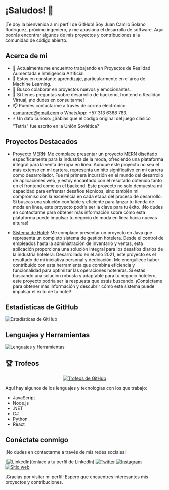 # ¡Saludos! 👋

¡Te doy la bienvenida a mi perfil de GitHub! Soy Juan Camilo Solano Rodríguez, próximo ingeniero, y me apasiona el desarrollo de software. Aquí podrás encontrar algunos de mis proyectos y contribuciones a la comunidad de código abierto.

## Acerca de mí
- 🔭 Actualmente me encuentro trabajando en Proyectos de Realidad Aumentada e Inteligencia Artificial.
- 🌱 Estoy en constante aprendizaje, particularmente en el área de Machine Learning.
- 👯 Busco colaborar en proyectos nuevos y emocionantes.
- 💬 Si tienes preguntas sobre desarrollo de backend, frontend o Realidad Virtual, ¡no dudes en consultarme!
- 📫 Puedes contactarme a través de correo electrónico: esmunred@gmail.com o WhatsApp: +57 313 6368 783.
- ⚡ Un dato curioso: ¿Sabías que el código original del juego clásico "Tetris" fue escrito en la Unión Soviética?

## Proyectos Destacados
- [Proyecto MERN](https://github.com/Camilocsr/Proyecto_mern.git): Me complace presentar un proyecto MERN diseñado específicamente para la industria de la moda, ofreciendo una plataforma integral para la venta de ropa en línea.
Aunque este proyecto no sea el más extenso en mi cartera, representa un hito significativo en mi carrera como desarrollador. Fue mi primera incursión en el mundo del desarrollo de aplicaciones web, y estoy encantado con el resultado obtenido tanto en el frontend como en el backend.
Este proyecto no solo demuestra mi capacidad para enfrentar desafíos técnicos, sino también mi compromiso con la excelencia en cada etapa del proceso de desarrollo. Si buscas una solución confiable y eficiente para lanzar tu tienda de moda en línea, este proyecto podría ser la clave para tu éxito.
¡No dudes en contactarme para obtener más información sobre cómo esta plataforma puede impulsar tu negocio de moda en línea hacia nuevas alturas!

- [Sistema de Hotel](https://github.com/Camilocsr/Sistema_de_hotel_Java_y_Mysql.git): Me complace presentar un proyecto en Java que representa un completo sistema de gestión hotelera. Desde el control de empleados hasta la administración de inventario y ventas, esta aplicación proporciona una solución integral para los desafíos diarios de la industria hotelera.
Desarrollado en el año 2021, este proyecto es el resultado de mi iniciativa personal y dedicación. Me enorgullece haber contribuido con esta herramienta que combina eficiencia y funcionalidad para optimizar las operaciones hoteleras.
Si estás buscando una solución robusta y adaptable para tu negocio hotelero, este proyecto podría ser la respuesta que estás buscando. ¡Contáctame para obtener más información y descubrir cómo este sistema puede impulsar el éxito de tu hotel!

## Estadísticas de GitHub
![Estadísticas de GitHub](https://github-readme-stats.vercel.app/api?username=Camilocsr&show_icons=true&theme=radical)

## Lenguajes y Herramientas
![Lenguajes y Herramientas](https://github-readme-stats.vercel.app/api/top-langs/?username=Camilocsr&layout=compact&theme=radical)

## 🏆 Trofeos
<div align="center">
  <a href="https://github.com/Camilocsr/github-profile-trophy">
    <img src="https://github-profile-trophy.vercel.app/?username=Camilocsr&theme=radical" alt="Trofeos de GitHub" />
  </a>
</div>

Aquí hay algunos de los lenguajes y tecnologías con los que trabajo:

- JavaScript
- Node.js
- .NET
- C#
- Python
- React

## Conéctate conmigo
¡No dudes en contactarme a través de mis redes sociales!

[![LinkedIn](https://img.shields.io/badge/LinkedIn-tu_usuario-blue)](enlace a tu perfil de LinkedIn)
[![Twitter](https://img.shields.io/badge/Facebook-camilosolanorodriguez-blue)](https://www.facebook.com/profile.php/?id=100023768829242)
[![Instagram](https://img.shields.io/badge/Instagram-camilosolanoro-purple)](https://www.instagram.com/camilosolanoro)
[![Sitio web](https://img.shields.io/badge/portafolio.com-red)](https://camilocsr.github.io/portafolio/index.html#portafolio)

¡Gracias por visitar mi perfil! Espero que encuentres interesantes mis proyectos y contribuciones.
